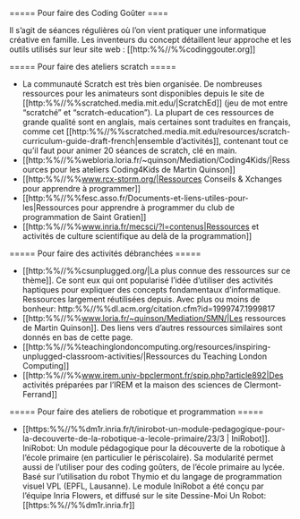 ===== Pour faire des Coding Goûter ====

Il s’agit de séances régulières où l’on vient pratiquer une informatique créative en famille. Les inventeurs du concept détaillent leur approche et les outils utilisés sur leur site web : [[http:%%//%%codinggouter.org]]

===== Pour faire des ateliers scratch =====

  * La communauté Scratch est très bien organisée. De nombreuses ressources pour les animateurs sont disponibles depuis le site de [[http:%%//%%scratched.media.mit.edu/|ScratchEd]] (jeu de mot entre “scratché” et “scratch-education”). La plupart de ces ressources de grande qualité sont en anglais, mais certaines sont traduites en français, comme cet [[http:%%//%%scratched.media.mit.edu/resources/scratch-curriculum-guide-draft-french|ensemble d’activités]], contenant tout ce qu’il faut pour animer 20 séances de scratch, clé en main.
  * [[http:%%//%%webloria.loria.fr/~quinson/Mediation/Coding4Kids/|Ressources pour les ateliers Coding4Kids de Martin Quinson]]
  * [[http:%%//%%www.rcx-storm.org/|Ressources Conseils & Xchanges pour apprendre à programmer]]
  * [[http:%%//%%fesc.asso.fr/Documents-et-liens-utiles-pour-les|Ressources pour apprendre à programmer du club de programmation de Saint Gratien]]
  * [[http:%%//%%www.inria.fr/mecsci/?l=contenus|Ressources et activités de culture scientifique au delà de la programmation]]

===== Pour faire des activités débranchées =====

  * [[http:%%//%%csunplugged.org/|La plus connue des ressources sur ce thème]]. Ce sont eux qui ont popularisé l’idée d’utiliser des activités haptiques pour expliquer des concepts fondamentaux d’informatique. Ressources largement réutilisées depuis. Avec plus ou moins de bonheur: http:%%//%%dl.acm.org/citation.cfm?id=1999747.1999817
  * [[http:%%//%%www.loria.fr/~quinson/Mediation/SMN/|Les ressources de Martin Quinson]]. Des liens vers d’autres ressources similaires sont donnés en bas de cette page.
  * [[http:%%//%%teachinglondoncomputing.org/resources/inspiring-unplugged-classroom-activities/|Ressources du Teaching London Computing]]
  * [[http:%%//%%www.irem.univ-bpclermont.fr/spip.php?article892|Des activités préparées par l’IREM et la maison des sciences de Clermont-Ferrand]]

===== Pour faire des ateliers de robotique et programmation =====

  * [[https:%%//%%dm1r.inria.fr/t/inirobot-un-module-pedagogique-pour-la-decouverte-de-la-robotique-a-lecole-primaire/23/3 | IniRobot]]. IniRobot: Un module pédagogique pour la découverte de la robotique à l’école primaire (en particulier le périscolaire). Sa modularité permet aussi de l’utiliser pour des coding goûters, de l’école primaire au lycée. Basé sur l’utilisation du robot Thymio et du langage de programmation visuel VPL (EPFL, Lausanne). Le module IniRobot a été conçu par l’équipe Inria Flowers, et diffusé sur le site Dessine-Moi Un Robot: [[https:%%//%%dm1r.inria.fr]]
